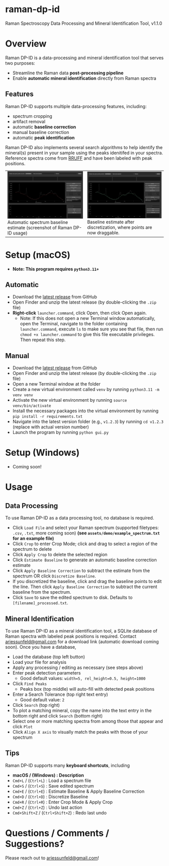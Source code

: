 # raman-dp-id

Raman Spectroscopy Data Processing and Mineral Identification Tool, v1.1.0

# Overview

Raman DP-ID is a data-processing and mineral identification tool that serves two purposes:
- Streamline the Raman data **post-processing pipeline**
- Enable **automatic mineral identification** directly from Raman spectra

## Features

Raman DP-ID supports multiple data-processing features, including:
- spectrum cropping
- artifact removal
- automatic **baseline correction**
- manual baseline correction
- automatic **peak identification**

Raman DP-ID also implements several search algorithms to help identify the mineral(s) present in your sample using the peaks idenitifed in your spectra. Reference spectra come from [RRUFF](https://rruff.info/zipped_data_files/raman/) and have been labeled with peak positions. 

<table>
  <tr>
    <td>
        <img src="assets/baseline-estimated.png" alt="Screenshot of Raman DP-ID app showing automatic baseline estimate" width="400"/>
        <br>
        Automatic spectrum baseline estimate (screenshot of Raman DP-ID usage)
    </td>
    <td>
        <img src="assets/baseline-discretized.png" alt="Screenshot of Raman DP-ID app showing automatic baseline estimate after discretization, where points are now draggable" width="400"/>
        <br>
        Baseline estimate after discretization, where points are now draggable.
    </td>
  </tr>
</table>



# Setup (macOS)

- **Note: This program requires `python3.11+`**


## Automatic
- Download the [latest release](https://github.com/ariessunfeld/raman-spectroscopy/releases/download/raman-dp-id/raman-dp-id.zip) from GitHub
- Open Finder and unzip the latest release (by double-clicking the `.zip` file)
- **Right-click** `launcher.command`, click Open, then click Open again.
  - Note: If this does not open a new Terminal window automatically, open the Terminal, navigate to the folder containing `launcher.command`, execute `ls` to make sure you see that file, then run `chmod +x launcher.command` to give this file executable privileges. Then repeat this step.

## Manual
- Download the [latest release](https://github.com/ariessunfeld/raman-spectroscopy/releases/download/raman-dp-id/raman-dp-id.zip) from GitHub
- Open Finder and unzip the latest release (by double-clicking the `.zip` file)
- Open a new Terminal window at the folder
- Create a new virtual environment called `venv` by running `python3.11 -m venv venv`
- Activate the new virtual environment by running `source venv/bin/activate`
- Install the necessary packages into the virtual environment by running `pip install -r requirements.txt`
- Navigate into the latest version folder (e.g., `v1.2.3`) by running `cd v1.2.3` (replace with actual version number)
- Launch the program by running `python gui.py`

# Setup (Windows)

- Coming soon!

# Usage

## Data Processing

To use Raman DP-ID as a data processing tool, no database is required.
- Click `Load File` and select your Raman spectrum (supported filetypes: `.csv`, `.txt`, more coming soon) **(see `assets/demo/example_spectrum.txt` for an example file)**
- Click `Crop` to enter Crop Mode; click and drag to select a region of the spectrum to delete
- Click `Apply Crop` to delete the selected region
- Click `Estimate Baseline` to generate an automatic baseline correction estimate
- Click `Apply Baseline Correction` to subtract the estimate from the spectrum OR click `Discretize Baseline`.
- If you discretized the baseline, click and drag the baseline points to edit the line. Then click `Apply Baseline Correction` to subtract the current baseline from the spectrum.
- Click `Save` to save the edited spectrum to disk. Defaults to `[filename]_processed.txt`.

## Mineral Identification

To use Raman DP-ID as a mineral identification tool, a SQLite database of Raman spectra with labeled peak positions is required. Contact ariessunfeld@gmail.com for a download link (automatic download coming soon). Once you have a database,

- Load the database (top left button)
- Load your file for analysis
- Apply any processing / editing as necessary (see steps above)
- Enter peak detection parameters
  - Good default values: `width=5, rel_height=0.5, height=1000`
- Click `Find Peaks`
  - Peaks box (top middle) will auto-fill with detected peak positions
- Enter a Search Tolerance (top right text entry)
  - Good default value: `2`
- Click `Search` (top right)
- To plot a matching mineral, copy the name into the text entry in the bottom right and click `Search` (bottom right)
- Select one or more matching spectra from among those that appear and click `Plot`
- Click `Align X axis` to visually match the peaks with those of your spectrum

## Tips

Raman DP-ID supports many **keyboard shortcuts**, including
- **macOS / (Windows) : Description**
- `Cmd+L` / (`Ctrl+L`) : Load a spectrum file
- `Cmd+S` / (`Ctrl+S`) : Save edited spectrum
- `Cmd+E` / (`Ctrl+E`) : Estimate Baseline & Apply Baseline Correction
- `Cmd+D` / (`Ctrl+D`) : Discretize Baseline
- `Cmd+R` / (`Ctrl+R`) : Enter Crop Mode & Apply Crop
- `Cmd+Z` / (`Ctrl+Z`) : Undo last action
- `Cmd+Shift+Z` / (`Ctrl+Shift+Z`) : Redo last undo

# Questions / Comments / Suggestions?

Please reach out to ariessunfeld@gmail.com!

